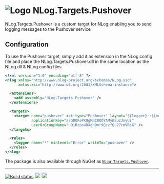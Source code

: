 # ![Logo](http://riii.me/nlog-targets-pushover-logo) NLog.Targets.Pushover
NLog.Targets.Pushover is a custom target for NLog enabling you to send logging messages to the Pushover service

## Configuration

To use the Pushover target, simply add it as extension in the NLog.config file and place the NLog.Targets.Pushover.dll in the same location as the NLog.dll & NLog.config files.

```xml
<?xml version="1.0" encoding="utf-8" ?>
<nlog xmlns="http://www.nlog-project.org/schemas/NLog.xsd"
      xmlns:xsi="http://www.w3.org/2001/XMLSchema-instance">

  <extensions>
    <add assembly="NLog.Targets.Pushover" />
  </extensions>

  <targets>
    <target name="pushover" xsi:type="Pushover" layout="${logger}::${message}"
            applicationKey="azGDORePK8gMaC0QOYAMyEEuzJnyUi"
            userOrGroupName="uQiRzpo4DXghDmr9QzzfQu27cmVRsG" />
  </targets>

  <rules>
    <logger name="*" minlevel="Error" writeTo="pushover" />
  </rules>
</nlog>
```
The package is also available through NuGet as [`NLog.Targets.Pushover`](https://www.nuget.org/packages/NLog.Targets.Pushover/1.0.0).

---

[![Build status](https://ci.appveyor.com/api/projects/status/csboef0ohi97sohb)](https://ci.appveyor.com/project/RobIII/nlog-targets-pushover) <a href="https://www.nuget.org/packages/NLog.Targets.Pushover/"><img src="http://img.shields.io/nuget/v/NLog.Targets.Pushover.svg?style=flat-square" alt="NuGet version" height="18"></a> <a href="https://www.nuget.org/packages/NLog.Targets.Pushover/"><img src="http://img.shields.io/nuget/dt/NLog.Targets.Pushover.svg?style=flat-square" alt="NuGet version" height="18"></a>
